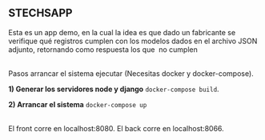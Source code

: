 ## STECHSAPP

Esta es un app demo, en la cual la idea es que dado un fabricante se verifique qué registros cumplen con los modelos dados en el archivo JSON adjunto, retornando como respuesta los que ​ no​ cumplen


<br />
Pasos arrancar el sistema ejecutar (Necesitas docker y docker-compose).  
<br />

**1) Generar los servidores node y django**
`docker-compose build`. 

**2) Arrancar el sistema**
`docker-compose up`

<br />
El front corre en localhost:8080.  
El back corre en localhost:8066. 

<br/>